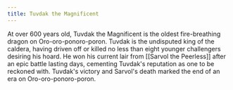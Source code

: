 ```yaml
---
title: Tuvdak the Magnificent
---
```


At over 600 years old, Tuvdak the Magnificent is the oldest fire-breathing dragon on Oro-oro-ponoro-poron. Tuvdak is the undisputed king of the caldera, having driven off or killed no less than eight younger challengers desiring his hoard. He won his current lair from [[Sarvol the Peerless]] after an epic battle lasting days, cementing Tuvdak's reputation as one to be reckoned with. Tuvdak's victory and Sarvol's death marked the end of an era on Oro-oro-ponoro-poron.
